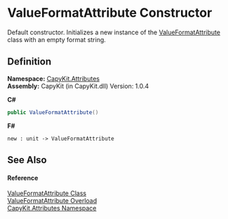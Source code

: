 # ValueFormatAttribute Constructor


Default constructor. Initializes a new instance of the <a href="T_CapyKit_Attributes_ValueFormatAttribute.md">ValueFormatAttribute</a> class with an empty format string.



## Definition
**Namespace:** <a href="N_CapyKit_Attributes.md">CapyKit.Attributes</a>  
**Assembly:** CapyKit (in CapyKit.dll) Version: 1.0.4

**C#**
``` C#
public ValueFormatAttribute()
```
**F#**
``` F#
new : unit -> ValueFormatAttribute
```



## See Also


#### Reference
<a href="T_CapyKit_Attributes_ValueFormatAttribute.md">ValueFormatAttribute Class</a>  
<a href="Overload_CapyKit_Attributes_ValueFormatAttribute__ctor.md">ValueFormatAttribute Overload</a>  
<a href="N_CapyKit_Attributes.md">CapyKit.Attributes Namespace</a>  
